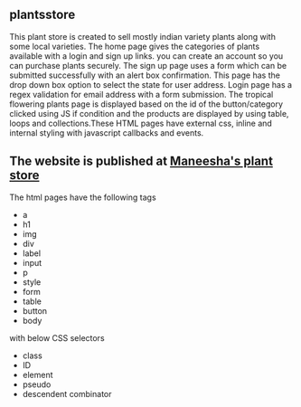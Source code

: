 ## plantsstore

This plant store is created to sell mostly indian variety plants along with some local varieties. The home page gives the categories of plants available with a login and sign up links. you can create an account so you can purchase plants securely. The sign up page uses a form which can be submitted successfully with an alert box confirmation. This page has the drop down box option to select the state for user address. Login page has a regex validation for email address with a form submission. The tropical flowering plants page is displayed based on the id of the button/category clicked using JS if condition and the products are displayed by using table, loops and collections.These HTML pages have external css, inline and internal styling with javascript callbacks and events.

## The website is published at [Maneesha's plant store](https://amaneesha.github.io/plantsstore/)


The html pages have the following tags 
- a
- h1
- img
- div
- label
- input
- p
- style
- form
- table
- button
- body

with below CSS selectors

- class
- ID
- element
- pseudo
- descendent combinator


